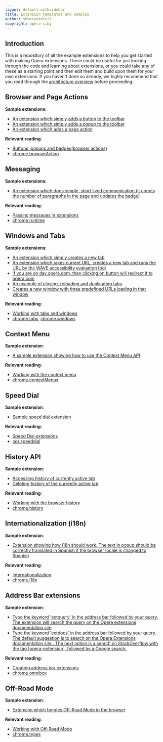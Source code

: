 ```yaml
---
layout: default-withsidebar
title: Extension templates and samples
author: shwetankdixit
copyright: opera-ccby
---
```


## Introduction

This is a repository of all the example extensions to help you get started with making Opera extensions. These could be useful for just looking through the code and learning about extensions, or you could take any of these as a starting point and then edit them and build upon them for your own extensions. If you haven't done so already, we highly recommend that you read through the [architecture overview](tut_architecture_overview.html) before proceeding. 


## Browser and Page Actions
**Sample extensions**: 

* [An extension which simply adds a button to the toolbar](samples/BrowserActions-button.nex)
* [An extension which simply adds a popup to the toolbar](samples/BrowserActions-Popup.nex)
* [An extension which adds a page action](samples/PageActions.nex)

**Relevant reading**: 
* [Buttons, popups and badges(browser actions)](tut_browser_actions.html)
* [chrome.browserAction](browserAction.html)


## Messaging
**Sample extensions**: 

* [An extension which does simple, short lived communication (it counts the number of paragraphs in the page and updates the badge)](samples/MessagePassing.nex)

**Relevant reading**:  

* [Passing messages in extensions](tut_message_passing.html)
* [chrome.runtime](runtime.html)


## Windows and Tabs
**Sample extensions**: 

* [An extension which simply creates a new tab](samples/WinTabs-CreateATab.nex)
* [An extension which takes current URL, creates a new tab and runs the URL by the WAVE accessibility evaluation tool](samples/WinTabs-Wave.nex)
* [If you are on dev.opera.com, then clicking on button will redirect it to opera.com](samples/WinTabs-UpdateTab.nex)
* [An example of closing, reloading and duplicating tabs](samples/WinTabs-CloseReloadDuplicate.nex)
* [Creates a new window with three predefined URLs loading in that window](samples/WinTabs-PrivateWindow.nex)

**Relevant reading**: 

* [Working with tabs and windows](tut_tab_window.html)
* [chrome.tabs](tabs.html), [chrome.windows](windows.html)


## Context Menu
**Sample extension**: 

* [A sample extension showing how to use the Context Menu API](samples/ContextMenu-SelectedText.nex)

**Relevant reading**: 

* [Working with the context menu](tut_context_menus.html)
* [chrome.contextMenus](contextMenus.html)


## Speed Dial
**Sample extension**: 

* [Sample speed dial extension](samples/SpeedDial-CenterContent.nex)

**Relevant reading**: 

* [Speed Dial extensions](tut_sd_extensions.html)
* [opr.speeddial](speeddial.html)


## History API
**Sample extension**: 

* [Accessing history of currently active tab](samples/HistoryAPI-1.nex)
* [Deleting history of the currently active tab](samples/HistoryAPI-2.nex)

**Relevant reading**: 

* [Working with the browser history](tut_hist.html)
* [chrome.history](history.html)


## Internationalization (i18n)
**Sample extension**: 

* [Extension showing how i18n should work. The text in popup should be correctly translated in Spanish if the browser locale is changed to Spanish](samples/i18nExtension.nex)

**Relevant reading**:  

* [Internationalization](tut_internationalization.html)
* [chrome.i18n](i18n.html)


## Address Bar extensions
**Sample extension**: 

* [Type the keyword 'extquery' in the address bar followed by your query. The extension will search the query on the Opera extensions documentation site](samples/Omnibox.nex)
* [Type the keyword 'extdocs' in the address bar followed by your query. The default suggestion is to search on the Opera Extensions documentation site . The next option is a search on StackOverflow with the tag [opera-extension], followed by a Google search.](samples/Omnibox2.nex)

**Relevant reading**:  

* [Creating address bar extensions](tut_omnibox.html)
* [chrome.omnibox](omnibox.html)

## Off-Road Mode
**Sample extension**: 

* [Extension which toggles Off-Road Mode in the browser](samples/offroad.nex)

**Relevant reading**:  

* [Working with Off-Road Mode](tut_offroad.html)
* [chrome.types](types.html)











